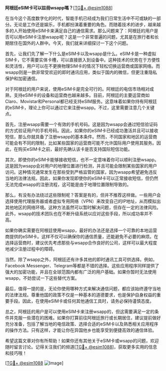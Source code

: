 **阿根廷eSIM卡可以註冊wsapp嗎？**[[TG💪+ @esim1088](https://t.me/s/esim1088)]

在当今这个高度数字化的时代，智能手机已经成为我们日常生活中不可或缺的一部分。无论是工作还是娱乐，手机都扮演着重要的角色。而随着技术的进步，越来越多的人开始使用eSIM卡来满足自己的通信需求。那么问题来了：阿根廷的用户是否可以用eSIM卡注册wsapp呢？这是一个非常普遍的问题，尤其是在旅行者和长期居住在国外的人群中。今天，我们就来详细探讨一下这个问题。

首先，让我们先了解一下什么是eSIM卡以及wsapp是什么。eSIM卡是一种虚拟SIM卡，它不需要实体卡槽，可以直接嵌入到设备中。这种技术的优势在于方便性和灵活性，用户可以在不更换物理SIM卡的情况下轻松切换运营商或国家网络。而wsapp则是一款非常受欢迎的即时通讯应用，类似于国内的微信，但更注重隐私保护和加密通信。

对于阿根廷的用户来说，使用eSIM卡是完全可行的。阿根廷的电信市场相对成熟，支持eSIM卡的设备和运营商也越来越多。目前，阿根廷的主要运营商如Claro、Movistar和Personal都已经支持eSIM服务。这意味着如果你持有阿根廷的eSIM卡，理论上你可以通过它来注册wsapp。不过，这里需要注意几个关键点。

首先，注册wsapp需要一个有效的手机号码。这是因为wsapp会通过短信验证码的方式验证用户的手机号码。因此，如果你的eSIM卡已经成功激活并且可以接收短信，那么你就具备了注册wsapp的基本条件。然而，不同国家和地区的运营商可能会有不同的限制，比如某些国家的运营商可能不允许国际用户使用其服务。因此，在购买eSIM卡之前，最好先确认该卡是否支持国际短信功能。

其次，即使你的eSIM卡能够接收短信，也不一定意味着你可以顺利注册wsapp。这是因为wsapp会对用户的地理位置进行检测，并且可能会限制某些国家的用户访问。这种情况通常发生在那些受到严格监管的国家，因为wsapp希望避免违反当地的法律法规。因此，如果你发现即使你的eSIM卡可以正常接收短信，但仍然无法完成wsapp的注册流程，这可能是由于地理位置限制导致的。

那么，有没有办法绕过这些限制呢？答案是有的，但并不推荐这样做。一些用户会选择使用代理服务器或者虚拟专用网络（VPN）来改变自己的IP地址，从而模拟出其他地区的网络环境。这种方法虽然可以暂时解决问题，但存在一定的法律风险。此外，wsapp的技术团队也在不断升级系统以应对这些手段，所以成功率并不高。

如果你确实需要在阿根廷使用wsapp，最好的办法还是选择一个可靠的本地运营商提供的eSIM卡。这样不仅可以确保你的通信质量，还能避免不必要的麻烦。在选择运营商时，建议优先考虑那些与wsapp合作良好的公司，这样可以最大程度地减少注册过程中的障碍。

当然，除了wsapp之外，阿根廷还有许多其他的即时通讯工具可供选择。例如，Facebook Messenger、Telegram等都是不错的选择。这些应用程序同样提供了强大的加密功能，并且在全球范围内都有广泛的用户基础。如果你暂时无法使用wsapp，不妨尝试一下这些替代方案。

最后，值得一提的是，无论你使用哪种方式来解决通信问题，都应该始终遵守当地的法律法规。尊重他国的政策不仅是一种基本的道德要求，也是保护自身权益的重要手段。因此，在使用eSIM卡或任何其他通信工具时，请务必保持谨慎态度。

总之，阿根廷的用户是可以使用eSIM卡来注册wsapp的，但这需要满足一定的条件并克服一些潜在的困难。如果你打算前往阿根廷旅行或长期居住，建议提前做好充分准备，包括了解当地的电信政策、选择合适的eSIM卡以及熟悉相关应用程序的操作方法。只有这样，才能让你在异国他乡也能享受到便捷高效的通信体验。

希望这篇文章对你有所帮助！如果你还有其他关于eSIM卡或wsapp的问题，欢迎随时留言讨论。记得关注我们的频道[[TG💪+ @esim1088](https://t.me/s/esim1088)]，获取更多实用的信息和技巧哦！

[[TG💪+ @esim1088](https://t.me/s/esim1088) ![Image](https://i.postimg.cc/4NQfJmqS/Snipaste-2025-05-13-00-14-12.png)]